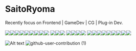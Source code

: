 
# SaitoRyoma 
Recently focus on Frontend | GameDev | CG | Plug-in Dev.  
<br>
<img src="https://img.shields.io/badge/Unity-FFFFFF.svg?style=for-the-badge&logo=Unity&logoColor=black"><img src="https://img.shields.io/badge/Godot%20Engine-478CBF.svg?style=for-the-badge&logo=Godot-Engine&logoColor=white"><img src="https://img.shields.io/badge/Rider-000000.svg?style=for-the-badge&logo=Rider&logoColor=white"><img src="https://img.shields.io/badge/Anaconda-44A833.svg?style=for-the-badge&logo=Anaconda&logoColor=white"><img src="https://img.shields.io/badge/Python-3776AB.svg?style=for-the-badge&logo=Python&logoColor=white"><img src="https://img.shields.io/badge/C%20Sharp-239120.svg?style=for-the-badge&logo=C-Sharp&logoColor=white"><img src="https://img.shields.io/badge/C++-00599C.svg?style=for-the-badge&logo=C++&logoColor=white"><img src="https://img.shields.io/badge/C-A8B9CC.svg?style=for-the-badge&logo=C&logoColor=black"><img src="https://img.shields.io/badge/Visual%20Studio-5C2D91.svg?style=for-the-badge&logo=Visual-Studio&logoColor=white">
<img src="https://img.shields.io/badge/Arduino-00979D.svg?style=for-the-badge&logo=Arduino&logoColor=white"><img src="https://img.shields.io/badge/Blender-F5792A.svg?style=for-the-badge&logo=Blender&logoColor=white"><img src="https://img.shields.io/badge/Adobe%20XD-FF61F6.svg?style=for-the-badge&logo=Adobe-XD&logoColor=white">
<img src="https://img.shields.io/badge/Adobe%20Illustrator-FF9A00.svg?style=for-the-badge&logo=Adobe-Illustrator&logoColor=white"><img src="https://img.shields.io/badge/Adobe%20Photoshop-31A8FF.svg?style=for-the-badge&logo=Adobe-Photoshop&logoColor=white"><img src="https://img.shields.io/badge/Rust-000000.svg?style=for-the-badge&logo=Rust&logoColor=white"><img src="https://img.shields.io/badge/Android-3DDC84.svg?style=for-the-badge&logo=Android&logoColor=white">
<img src="https://img.shields.io/badge/Kotlin-7F52FF.svg?style=for-the-badge&logo=Kotlin&logoColor=white"><img src="https://img.shields.io/badge/HTML5-E34F26.svg?style=for-the-badge&logo=HTML5&logoColor=white"><img src="https://img.shields.io/badge/CSS3-1572B6.svg?style=for-the-badge&logo=CSS3&logoColor=white"><img src="https://img.shields.io/badge/CSS3-1572B6.svg?style=for-the-badge&logo=CSS3&logoColor=white"><img src="https://img.shields.io/badge/Docker-2496ED.svg?style=for-the-badge&logo=Docker&logoColor=white"><img src="https://img.shields.io/badge/Ubuntu-E95420.svg?style=for-the-badge&logo=Ubuntu&logoColor=white"><img src="https://img.shields.io/badge/Git-F05032.svg?style=for-the-badge&logo=Git&logoColor=white"><img src="https://img.shields.io/badge/Itch.io-FA5C5C.svg?style=for-the-badge&logo=itchdotio&logoColor=white"><img src="https://img.shields.io/badge/Steam-000000.svg?style=for-the-badge&logo=Steam&logoColor=white">  

![Alt text](https://spotify-recently-played-readme.vercel.app/api?user=31bowoxggo6vzkcjr3w64guuzfqu&unique={true|1|on|yes})
![github-user-contribution (1)](https://user-images.githubusercontent.com/96648305/178339392-fba04018-fd83-4c36-aa0f-24902de5500b.svg)
